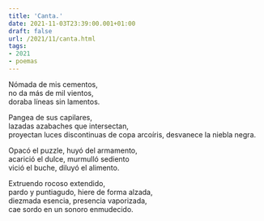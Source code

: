 ```yaml
---
title: 'Canta.'
date: 2021-11-03T23:39:00.001+01:00
draft: false
url: /2021/11/canta.html
tags: 
- 2021
- poemas
---
```


Nómada de mis cementos,  
no da más de mil vientos,  
doraba líneas sin lamentos.  

Pangea de sus capilares,  
lazadas azabaches que intersectan,  
proyectan luces discontinuas de copa arcoíris, desvanece la niebla negra.  

Opacó el puzzle, huyó del armamento,  
acarició el dulce, murmulló sediento  
vició el buche, diluyó el alimento.   

Extruendo rocoso extendido,  
pardo y puntiagudo, hiere de forma alzada,  
diezmada esencia, presencia vaporizada,  
cae sordo en un sonoro enmudecido.  